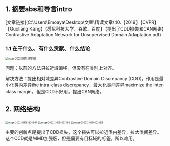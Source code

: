 ## 1. 摘要abs和导言intro

[文章链接](C:\Users\Emoaya\Desktop\文章\精读文章\40.【2019】【CVPR】【Guoliang Kang】【悉尼科技大学、谷歌、百度】【提出了CDD损失和CAN网络】Contrastive Adaptation Network for Unsupervised Domain Adaptation.pdf)

### 1.1 在干什么、有什么贡献、什么结论

<img src="D:\markdown file\截图\image-20221219143415165.png" alt="image-20221219143415165" style="zoom:50%;" />

问题：以前的方法只拉近域偏移，但没有在类别上对齐。

解决方法：提出相对域差异Contrastive Domain Discrepancy (CDD)，作用是最小化类内差异the intra-class discrepancy，最大化类间差异maximize the inter-class margin。但是CDD不好用。提出CAN网络。

## 2. 网络结构

<img src="D:\markdown file\截图\image-20221219163638597.png" alt="image-20221219163638597" style="zoom:50%;" />

<img src="D:\markdown file\截图\image-20221219164527333.png" alt="image-20221219164527333" style="zoom: 50%;" />

<img src="D:\markdown file\截图\image-20221219164602869.png" alt="image-20221219164602869" style="zoom:50%;" />

主要的创新点是提出了CDD损失，这个损失可以拉近类内差异，拉大类间差异。这个CCD就是MMD加强版，但是需要有目标域的标签，所以难用。